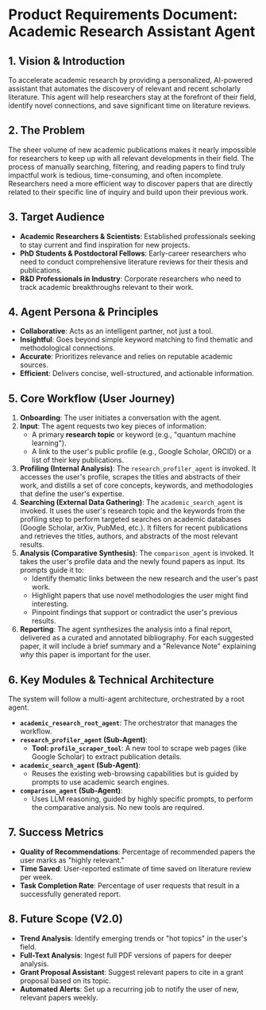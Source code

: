 # Product Requirements Document: Academic Research Assistant Agent

## 1. Vision & Introduction

To accelerate academic research by providing a personalized, AI-powered assistant that automates the discovery of relevant and recent scholarly literature. This agent will help researchers stay at the forefront of their field, identify novel connections, and save significant time on literature reviews.

## 2. The Problem

The sheer volume of new academic publications makes it nearly impossible for researchers to keep up with all relevant developments in their field. The process of manually searching, filtering, and reading papers to find truly impactful work is tedious, time-consuming, and often incomplete. Researchers need a more efficient way to discover papers that are directly related to their specific line of inquiry and build upon their previous work.

## 3. Target Audience

*   **Academic Researchers & Scientists**: Established professionals seeking to stay current and find inspiration for new projects.
*   **PhD Students & Postdoctoral Fellows**: Early-career researchers who need to conduct comprehensive literature reviews for their thesis and publications.
*   **R&D Professionals in Industry**: Corporate researchers who need to track academic breakthroughs relevant to their work.

## 4. Agent Persona & Principles

*   **Collaborative**: Acts as an intelligent partner, not just a tool.
*   **Insightful**: Goes beyond simple keyword matching to find thematic and methodological connections.
*   **Accurate**: Prioritizes relevance and relies on reputable academic sources.
*   **Efficient**: Delivers concise, well-structured, and actionable information.

## 5. Core Workflow (User Journey)

1.  **Onboarding**: The user initiates a conversation with the agent.
2.  **Input**: The agent requests two key pieces of information:
    *   A primary **research topic** or keyword (e.g., "quantum machine learning").
    *   A link to the user's public profile (e.g., Google Scholar, ORCID) or a list of their key publications.
3.  **Profiling (Internal Analysis)**: The `research_profiler_agent` is invoked. It accesses the user's profile, scrapes the titles and abstracts of their work, and distills a set of core concepts, keywords, and methodologies that define the user's expertise.
4.  **Searching (External Data Gathering)**: The `academic_search_agent` is invoked. It uses the user's research topic and the keywords from the profiling step to perform targeted searches on academic databases (Google Scholar, arXiv, PubMed, etc.). It filters for recent publications and retrieves the titles, authors, and abstracts of the most relevant results.
5.  **Analysis (Comparative Synthesis)**: The `comparison_agent` is invoked. It takes the user's profile data and the newly found papers as input. Its prompts guide it to:
    *   Identify thematic links between the new research and the user's past work.
    *   Highlight papers that use novel methodologies the user might find interesting.
    *   Pinpoint findings that support or contradict the user's previous results.
6.  **Reporting**: The agent synthesizes the analysis into a final report, delivered as a curated and annotated bibliography. For each suggested paper, it will include a brief summary and a "Relevance Note" explaining *why* this paper is important for the user.

## 6. Key Modules & Technical Architecture

The system will follow a multi-agent architecture, orchestrated by a root agent.

*   **`academic_research_root_agent`**: The orchestrator that manages the workflow.
*   **`research_profiler_agent` (Sub-Agent)**:
    *   **Tool: `profile_scraper_tool`**: A new tool to scrape web pages (like Google Scholar) to extract publication details.
*   **`academic_search_agent` (Sub-Agent)**:
    *   Reuses the existing web-browsing capabilities but is guided by prompts to use academic search engines.
*   **`comparison_agent` (Sub-Agent)**:
    *   Uses LLM reasoning, guided by highly specific prompts, to perform the comparative analysis. No new tools are required.

## 7. Success Metrics

*   **Quality of Recommendations**: Percentage of recommended papers the user marks as "highly relevant."
*   **Time Saved**: User-reported estimate of time saved on literature review per week.
*   **Task Completion Rate**: Percentage of user requests that result in a successfully generated report.

## 8. Future Scope (V2.0)

*   **Trend Analysis**: Identify emerging trends or "hot topics" in the user's field.
*   **Full-Text Analysis**: Ingest full PDF versions of papers for deeper analysis.
*   **Grant Proposal Assistant**: Suggest relevant papers to cite in a grant proposal based on its topic.
*   **Automated Alerts**: Set up a recurring job to notify the user of new, relevant papers weekly. 
